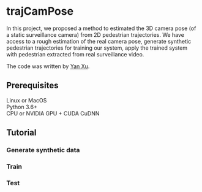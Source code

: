 # trajCamPose

In this project, we proposed a method to estimated the 3D camera pose (of a static surveillance camera) from 2D pedestrian trajectories.  We have access to a rough estimation of the real camera pose, generate synthetic pedestrian trajectories for training our system, apply the trained system with pedestrian extracted from real surveillance video.

The code was written by [Yan Xu](https://github.com/yanx001).

## Prerequisites
Linux or MacOS  
Python 3.6+  
CPU or NVIDIA GPU + CUDA CuDNN

## Tutorial

### Generate synthetic data

### Train

### Test
